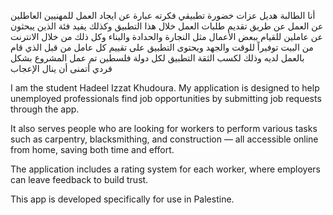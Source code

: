 أنا الطالبة هديل عزات خضورة 
تطبيقي فكرته عبارة عن ايجاد العمل للمهنيين العاطلين عن العمل عن طريق تقديم طلبات العمل خلال هذا التطبيق 
وكذلك يفيد فئة الذين يبحثون عن عاملين للقيام ببعض الأعمال مثل النجارة والحدادة والبناء وكل ذلك من خلال الانترنت من البيت توفيراً للوقت والجهد
ويحتوى التطبيق على تقييم كل عامل من قبل الذي قام بالعمل لديه وذلك لكسب الثقة 
التطبيق لكل دولة فلسطين 
تم عمل المشروع بشكل فردي أتمنى أن ينال الإعجاب



I am the student Hadeel Izzat Khudoura.
My application is designed to help unemployed professionals find job opportunities by submitting job requests through the app.

It also serves people who are looking for workers to perform various tasks such as carpentry, blacksmithing, and construction — all accessible online from home, saving both time and effort.

The application includes a rating system for each worker, where employers can leave feedback to build trust.

This app is developed specifically for use in Palestine.
